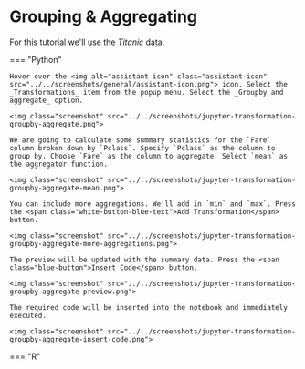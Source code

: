 # Grouping & Aggregating

For this tutorial we'll use the _Titanic_ data.

=== "Python"

    Hover over the <img alt="assistant icon" class="assistant-icon" src="../../screenshots/general/assistant-icon.png"> icon. Select the _Transformations_ item from the popup menu. Select the _Groupby and aggregate_ option.

    <img class="screenshot" src="../../screenshots/jupyter-transformation-groupby-aggregate.png">

    We are going to calculate some summary statistics for the `Fare` column broken down by `Pclass`. Specify `Pclass` as the column to group by. Choose `Fare` as the column to aggregate. Select `mean` as the aggregator function.

    <img class="screenshot" src="../../screenshots/jupyter-transformation-groupby-aggregate-mean.png">

    You can include more aggregations. We'll add in `min` and `max`. Press the <span class="white-button-blue-text">Add Transformation</span> button.

    <img class="screenshot" src="../../screenshots/jupyter-transformation-groupby-aggregate-more-aggregations.png">

    The preview will be updated with the summary data. Press the <span class="blue-button">Insert Code</span> button.

    <img class="screenshot" src="../../screenshots/jupyter-transformation-groupby-aggregate-preview.png">

    The required code will be inserted into the notebook and immediately executed.

    <img class="screenshot" src="../../screenshots/jupyter-transformation-groupby-aggregate-insert-code.png">

=== "R"